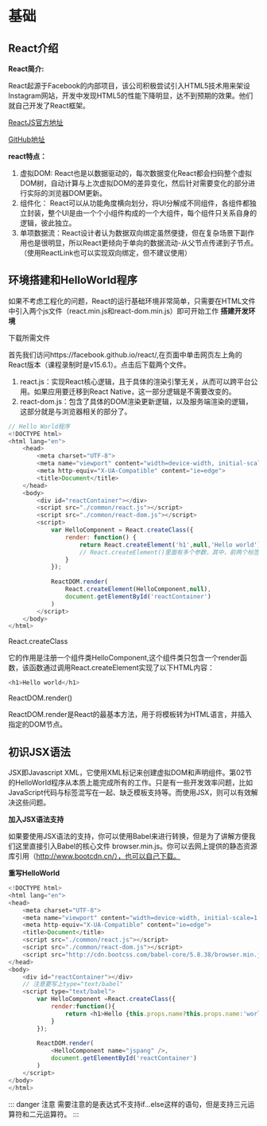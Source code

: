 # 基础
## React介绍

**React简介:**

React起源于Facebook的内部项目，该公司积极尝试引入HTML5技术用来架设Instagram网站，开发中发现HTML5的性能下降明显，达不到预期的效果。他们就自己开发了React框架。

[ReactJS官方地址](https://facebook.github.io/react/)   

[GitHub地址](https://github.com/facebook/react)   

**react特点：**
1. 虚拟DOM: React也是以数据驱动的，每次数据变化React都会扫码整个虚拟DOM树，自动计算与上次虚拟DOM的差异变化，然后针对需要变化的部分进行实际的浏览器DOM更新。
2. 组件化： React可以从功能角度横向划分，将UI分解成不同组件，各组件都独立封装，整个UI是由一个个小组件构成的一个大组件，每个组件只关系自身的逻辑，彼此独立。
3. 单项数据流：React设计者认为数据双向绑定虽然便捷，但在复杂场景下副作用也是很明显，所以React更倾向于单向的数据流动-从父节点传递到子节点。（使用ReactLink也可以实现双向绑定，但不建议使用）

## 环境搭建和HelloWorld程序
如果不考虑工程化的问题，React的运行基础环境非常简单，只需要在HTML文件中引入两个js文件（react.min.js和react-dom.min.js）即可开始工作
**搭建开发环境**

下载所需文件

首先我们访问https://facebook.github.io/react/,在页面中单击网页左上角的React版本（课程录制时是v15.6.1）。点击后下载两个文件。

1. react.js：实现React核心逻辑，且于具体的渲染引擎无关，从而可以跨平台公用。如果应用要迁移到React Native，这一部分逻辑是不需要改变的。
2. react-dom.js：包含了具体的DOM渲染更新逻辑，以及服务端渲染的逻辑，这部分就是与浏览器相关的部分了。
``` js
// Hello World程序
<!DOCTYPE html>
<html lang="en">
    <head>
        <meta charset="UTF-8">
        <meta name="viewport" content="width=device-width, initial-scale=1.0">
        <meta http-equiv="X-UA-Compatible" content="ie=edge">
        <title>Document</title>
    </head>
    <body>
        <div id="reactContainer"></div>
        <script src="./common/react.js"></script>
        <script src="./common/react-dom.js"></script>
        <script>
            var HelloComponent = React.createClass({
                render: function() {
                    return React.createElement('h1',null,'Hello world');
                    // React.createElement()里面有多个参数，其中，前两个标签内容固定，第一个参数代表“标签”，第二个参数代表“标签内的内容”，为空则为填写null，有值则为对象，以后的参数代表“双标签内部的内容”，多个以逗号隔开。
                }
            });
    
            ReactDOM.render(
                React.createElement(HelloComponent,null),
                document.getElementById('reactContainer')
            )
        </script>
    </body>
</html>
```
React.createClass

它的作用是注册一个组件类HelloComponent,这个组件类只包含一个render函数，该函数通过调用React.createElement实现了以下HTML内容：
``` js
<h1>Hello world</h1>
```

ReactDOM.render()

ReactDOM.render是React的最基本方法，用于将模板转为HTML语言，并插入指定的DOM节点。

## 初识JSX语法
JSX即Javascript XML，它使用XML标记来创建虚拟DOM和声明组件。第02节的HelloWorld程序从本质上能完成所有的工作。只是有一些开发效率问题，比如JavaScript代码与标签混写在一起、缺乏模板支持等。而使用JSX，则可以有效解决这些问题。

**加入JSX语法支持**

如果要使用JSX语法的支持，你可以使用Babel来进行转换，但是为了讲解方便我们这里直接引入Babel的核心文件 browser.min.js。你可以去网上提供的静态资源库引用（http://www.bootcdn.cn/），也可以自己下载。

**重写HelloWorld**
``` js
<!DOCTYPE html>
<html lang="en">
<head>
    <meta charset="UTF-8">
    <meta name="viewport" content="width=device-width, initial-scale=1.0">
    <meta http-equiv="X-UA-Compatible" content="ie=edge">
    <title>Document</title>
    <script src="./common/react.js"></script>
    <script src="./common/react-dom.js"></script>
    <script src="http://cdn.bootcss.com/babel-core/5.8.38/browser.min.js"></script>
</head>
<body>
    <div id="reactContainer"></div>
    // 注意要写上type="text/babel"
    <script type="text/babel">
        var HelloComponent =React.createClass({
            render:function(){
                return <h1>Hello {this.props.name?this.props.name:'world'}</h1>;
            }
        });
 
        ReactDOM.render(
            <HelloComponent name="jspang" />,
            document.getElementById('reactContainer')
        )
    </script>
</body>
</html>
```
::: danger 注意
需要注意的是表达式不支持if…else这样的语句，但是支持三元运算符和二元运算符。
:::